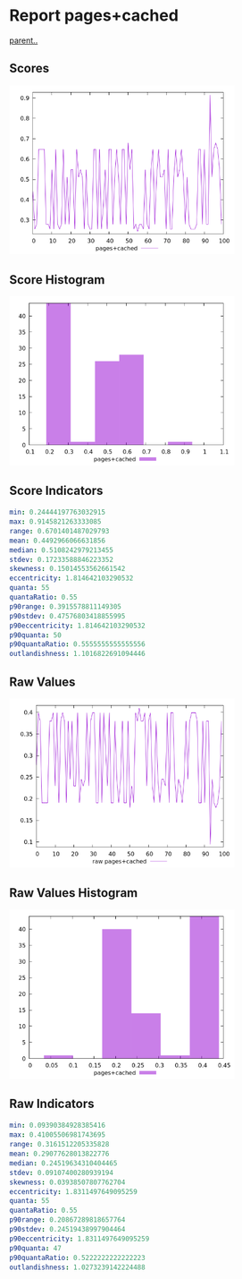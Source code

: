 # Report pages+cached

[parent..](./..)  


## Scores

![score](./score.png)  

## Score Histogram

![hist](./hist.png)  

## Score Indicators

```yaml
min: 0.24444197763032915
max: 0.9145821263333085
range: 0.6701401487029793
mean: 0.4492966066631856
median: 0.5108242979213455
stdev: 0.17233588846223352
skewness: 0.15014553562661542
eccentricity: 1.814642103290532
quanta: 55
quantaRatio: 0.55
p90range: 0.3915578811149305
p90stdev: 0.47576803418855995
p90eccentricity: 1.814642103290532
p90quanta: 50
p90quantaRatio: 0.5555555555555556
outlandishness: 1.1016822691094446

```

## Raw Values

![raw](./raw.png)  

## Raw Values Histogram

![raw hist](./raw_hist.png)  

## Raw Indicators

```yaml
min: 0.09390384928385416
max: 0.41005506981743695
range: 0.3161512205335828
mean: 0.29077628013822776
median: 0.24519634310404465
stdev: 0.09107400280939194
skewness: 0.03938507807762704
eccentricity: 1.8311497649095259
quanta: 55
quantaRatio: 0.55
p90range: 0.20867289818657764
p90stdev: 0.24519438997904464
p90eccentricity: 1.8311497649095259
p90quanta: 47
p90quantaRatio: 0.5222222222222223
outlandishness: 1.0273239142224488

```

<style>
  img {
    max-width: 80%;
  }
</style>
      
